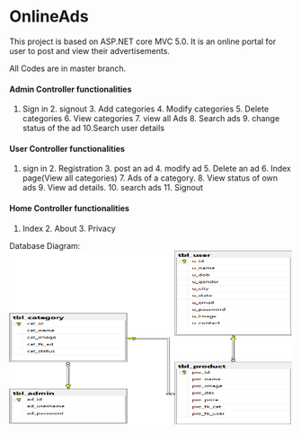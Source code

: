 # OnlineAds
This project is based on ASP.NET core MVC 5.0. It is an online portal for user to post and view their advertisements.

All Codes are in master branch.

#### Admin Controller functionalities
1. Sign in 2. signout 3. Add categories 4. Modify categories 5. Delete categories 6. View categories 7. view all Ads 8. Search ads 9. change status of the ad 10.Search user details

#### User Controller functionalities 
1. sign in 2. Registration 3. post an ad 4. modify ad 5. Delete an ad 6. Index page(View all categories) 7. Ads of a category. 8. View status of own ads 9. View ad details. 10. search ads 11. Signout

#### Home Controller functionalities
1. Index 2. About 3. Privacy


Database Diagram: 
![Database Diagram](https://github.com/arv3725/OnlineAds/blob/master/OnlineAds_DB_Diagram.png)
